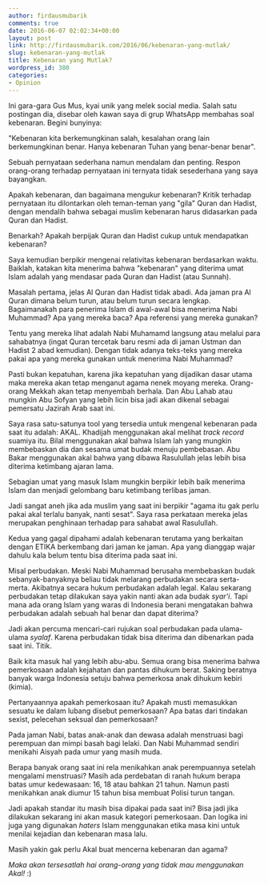 ```yaml
---
author: firdausmubarik
comments: true
date: 2016-06-07 02:02:34+00:00
layout: post
link: http://firdausmubarik.com/2016/06/kebenaran-yang-mutlak/
slug: kebenaran-yang-mutlak
title: Kebenaran yang Mutlak?
wordpress_id: 380
categories:
- Opinion
---
```


Ini gara-gara Gus Mus, kyai unik yang melek social media. Salah satu postingan dia, disebar oleh kawan saya di grup WhatsApp membahas soal kebenaran. Begini bunyinya:

"Kebenaran kita berkemungkinan salah, kesalahan orang lain berkemungkinan benar. Hanya kebenaran Tuhan yang benar-benar benar".

Sebuah pernyataan sederhana namun mendalam dan penting. Respon orang-orang terhadap pernyataan ini ternyata tidak sesederhana yang saya bayangkan.

Apakah kebenaran, dan bagaimana mengukur kebenaran? Kritik terhadap pernyataan itu dilontarkan oleh teman-teman yang "gila" Quran dan Hadist, dengan mendalih bahwa sebagai muslim kebenaran harus didasarkan pada Quran dan Hadist.

Benarkah? Apakah berpijak Quran dan Hadist cukup untuk mendapatkan kebenaran?

Saya kemudian berpikir mengenai relativitas kebenaran berdasarkan waktu. Baiklah, katakan kita menerima bahwa "kebenaran" yang diterima umat Islam adalah yang mendasar pada Quran dan Hadist (atau Sunnah).

Masalah pertama, jelas Al Quran dan Hadist tidak abadi. Ada jaman pra Al Quran dimana belum turun, atau belum turun secara lengkap. Bagaimanakah para penerima Islam di awal-awal bisa menerima Nabi Muhammad? Apa yang mereka baca? Apa referensi yang mereka gunakan?

Tentu yang mereka lihat adalah Nabi Muhamamd langsung atau melalui para sahabatnya (ingat Quran tercetak baru resmi ada di jaman Ustman dan Hadist 2 abad kemudian). Dengan tidak adanya teks-teks yang mereka pakai apa yang mereka gunakan untuk menerima Nabi Muhammad?

Pasti bukan kepatuhan, karena jika kepatuhan yang dijadikan dasar utama maka mereka akan tetap menganut agama nenek moyang mereka. Orang-orang Mekkah akan tetap menyembah berhala. Dan Abu Lahab atau mungkin Abu Sofyan yang lebih licin bisa jadi akan dikenal sebagai pemersatu Jazirah Arab saat ini.

Saya rasa satu-satunya tool yang tersedia untuk mengenal kebenaran pada saat itu adalah: AKAL. Khadijah menggunakan akal melihat _track record_ suamiya itu. Bilal menggunakan akal bahwa Islam lah yang mungkin membebaskan dia dan sesama umat budak menuju pembebasan. Abu Bakar menggunakan akal bahwa yang dibawa Rasulullah jelas lebih bisa diterima ketimbang ajaran lama.

Sebagian umat yang masuk Islam mungkin berpikir lebih baik menerima Islam dan menjadi gelombang baru ketimbang terlibas jaman.

Jadi sangat aneh jika ada muslim yang saat ini berpikir "agama itu gak perlu pakai akal terlalu banyak, nanti sesat". Saya rasa perkataan mereka jelas merupakan penghinaan terhadap para sahabat awal Rasulullah.

Kedua yang gagal dipahami adalah kebenaran terutama yang berkaitan dengan ETIKA berkembang dari jaman ke jaman. Apa yang dianggap wajar dahulu kala belum tentu bisa diterima pada saat ini.

Misal perbudakan. Meski Nabi Muhammad berusaha membebaskan budak sebanyak-banyaknya beliau tidak melarang perbudakan secara serta-merta. Akibatnya secara hukum perbudakan adalah legal. Kalau sekarang perbudakan tetap dilakukan saya yakin nanti akan ada budak _syar'i_. Tapi mana ada orang Islam yang waras di Indonesia berani mengatakan bahwa perbudakan adalah sebuah hal benar dan dapat diterima?

Jadi akan percuma mencari-cari rujukan soal perbudakan pada ulama-ulama _syalaf_. Karena perbudakan tidak bisa diterima dan dibenarkan pada saat ini. Titik.

Baik kita masuk hal yang lebih abu-abu. Semua orang bisa menerima bahwa pemerkosaan adalah kejahatan dan pantas dihukum berat. Saking beratnya banyak warga Indonesia setuju bahwa pemerkosa anak dihukum kebiri (kimia).

Pertanyaannya apakah pemerkosaan itu? Apakah musti memasukkan sesuatu ke dalam lubang disebut pemerkosaan? Apa batas dari tindakan sexist, pelecehan seksual dan pemerkosaan?

Pada jaman Nabi, batas anak-anak dan dewasa adalah menstruasi bagi perempuan dan mimpi basah bagi lelaki. Dan Nabi Muhammad sendiri menikahi Aisyah pada umur yang masih muda.

Berapa banyak orang saat ini rela menikahkan anak perempuannya setelah mengalami menstruasi? Masih ada perdebatan di ranah hukum berapa batas umur kedewasaan: 16, 18 atau bahkan 21 tahun. Namun pasti menikahkan anak diumur 15 tahun bisa membuat Polisi turun tangan.

Jadi apakah standar itu masih bisa dipakai pada saat ini? Bisa jadi jika dilakukan sekarang ini akan masuk kategori pemerkosaan. Dan logika ini juga yang digunakan _haters_ Islam menggunakan etika masa kini untuk menilai kejadian dan kebenaran masa lalu.

Masih yakin gak perlu Akal buat mencerna kebenaran dan agama?

_Maka akan tersesatlah hai orang-orang yang tidak mau menggunakan Akal!_ :)
